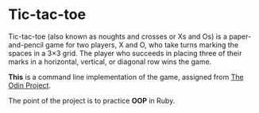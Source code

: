 # Tic-tac-toe
Tic-tac-toe (also known as noughts and crosses or Xs and Os) is a paper-and-pencil game for two players, X and O, who take turns marking the spaces in a 3×3 grid. The player who succeeds in placing three of their marks in a horizontal, vertical, or diagonal row wins the game.

**This** is a command line implementation of the game, assigned from [The Odin Project](http://www.theodinproject.com/courses/ruby-programming/lessons/oop).

The point of the project is to practice **OOP** in Ruby.
